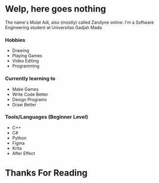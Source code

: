 # Welp, here goes nothing
The name's Mulat Adi, also (mostly) called Zandyne online. 
I'm a Software Engineering student at Universitas Gadjah Mada
### Hobbies
- Drawing
- Playing Games
- Video Editing
- Programming
### Currently learning to
- Make Games
- Write Code Better
- Design Programs
- Draw Better
### Tools/Languages (Beginner Level)
- C++
- C#
- Python
- Figma
- Krita
- After Effect
# Thanks For Reading
